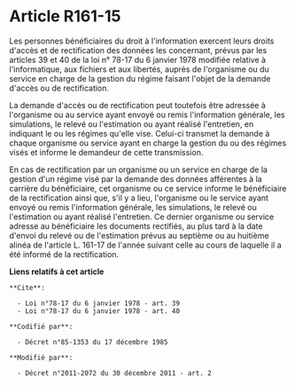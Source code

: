 # Article R161-15

Les personnes bénéficiaires du droit à l'information exercent leurs droits d'accès et de rectification des données les
concernant, prévus par les articles 39 et 40 de la loi n° 78-17 du 6 janvier 1978 modifiée relative à l'informatique, aux
fichiers et aux libertés, auprès de l'organisme ou du service en charge de la gestion du régime faisant l'objet de la demande
d'accès ou de rectification.

La demande d'accès ou de rectification peut toutefois être adressée à l'organisme ou au service ayant envoyé ou remis
l'information générale, les simulations, le relevé ou l'estimation ou ayant réalisé l'entretien, en indiquant le ou les
régimes qu'elle vise. Celui-ci transmet la demande à chaque organisme ou service ayant en charge la gestion du ou des régimes
visés et informe le demandeur de cette transmission.

En cas de rectification par un organisme ou un service en charge de la gestion d'un régime visé par la demande des données
afférentes à la carrière du bénéficiaire, cet organisme ou ce service informe le bénéficiaire de la rectification ainsi que,
s'il y a lieu, l'organisme ou le service ayant envoyé ou remis l'information générale, les simulations, le relevé ou
l'estimation ou ayant réalisé l'entretien. Ce dernier organisme ou service adresse au bénéficiaire les documents rectifiés,
au plus tard à la date d'envoi du relevé ou de l'estimation prévus au septième ou au huitième alinéa de l'article L. 161-17
de l'année suivant celle au cours de laquelle il a été informé de la rectification.

**Liens relatifs à cet article**

	**Cite**:

	  - Loi n°78-17 du 6 janvier 1978 - art. 39
	  - Loi n°78-17 du 6 janvier 1978 - art. 40

	**Codifié par**:

	  - Décret n°85-1353 du 17 décembre 1985

	**Modifié par**:

	  - Décret n°2011-2072 du 30 décembre 2011 - art. 2
